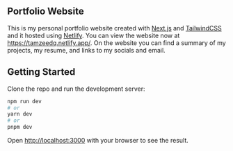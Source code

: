 ## Portfolio Website

This is my personal portfolio website created with [Next.js](https://nextjs.org/) and [TailwindCSS](https://tailwindcss.com/) and it hosted using [Netlify](https://www.netlify.com/). You can view the website now at https://tamzeedq.netlify.app/. On the website you can find a summary of my projects, my resume, and links to my socials and email.

## Getting Started

Clone the repo and run the development server:

```bash
npm run dev
# or
yarn dev
# or
pnpm dev
```

Open [http://localhost:3000](http://localhost:3000) with your browser to see the result.


